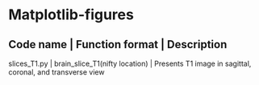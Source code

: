 # Matplotlib-figures

## Code name | Function format | Description <br />
slices_T1.py | brain_slice_T1(nifty location) | Presents T1 image in sagittal, coronal, and transverse view
